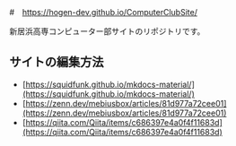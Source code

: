 #　https://hogen-dev.github.io/ComputerClubSite/

新居浜高専コンピューター部サイトのリポジトリです。

## サイトの編集方法

- [https://squidfunk.github.io/mkdocs-material/](https://squidfunk.github.io/mkdocs-material/)
- [https://zenn.dev/mebiusbox/articles/81d977a72cee01](https://zenn.dev/mebiusbox/articles/81d977a72cee01)
- [https://qiita.com/Qiita/items/c686397e4a0f4f11683d](https://qiita.com/Qiita/items/c686397e4a0f4f11683d)
